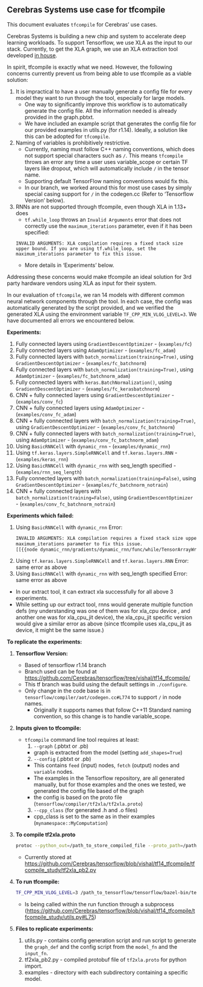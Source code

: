 ## Cerebras Systems use case for tfcompile
This document evaluates `tfcompile` for Cerebras’ use cases.

 Cerebras Systems is building a new chip and system to accelerate deep learning workloads. To support Tensorflow, we use XLA as the input to our stack. Currently, to get the XLA graph, we use an XLA extraction tool developed [in house](https://github.com/Cerebras/tensorflow/tree/vishal/tf14_hlopass/tensorflow/tools/xla_extract).

 In spirit, tfcompile is exactly what we need. However, the following concerns currently prevent us from being able to use tfcompile as a viable solution:
  1. It is impractical to have a user manually generate a config file for every model they want to run through the tool, especially for large models.
     * One way to significantly improve this workflow is to automatically generate the config file. All the information needed is already provided in the graph.pbtxt.<br/>
     * We have included an example script that generates the config file for our provided examples in utils.py (for r1.14). Ideally, a solution like this can be adopted for `tfcompile`.
  1. Naming of variables is prohibitively restrictive.<br/>
     * Currently, naming must follow C++ naming conventions, which does not support special characters such as `/`. This means `tfcompile` throws an error any time a user uses variable_scope or certain TF layers like dropout, which will automatically include `/` in the tensor name.<br/>
     * Supporting default TensorFlow naming conventions would fix this.<br/>
     * In our branch, we worked around this for most use cases by simply special casing support for `/` in the codegen.cc (Refer to ‘Tensorflow Version’ below).<br/>
  1. RNNs are not supported through tfcompile, even though XLA in 1.13+ does<br/>
     *  `tf.while_loop` throws an `Invalid Arguments` error that does not correctly use the `maximum_iterations` parameter, even if it has been specified: <br/>
     ```
     INVALID ARGUMENTS: XLA compilation requires a fixed stack size upper bound. If you are using tf.while_loop, set the
     maximum_iterations parameter to fix this issue.
     ```
     * More details in ‘Experiments’ below.<br/>

Addressing these concerns would make tfcompile an ideal solution for 3rd party hardware vendors using XLA as input for their system.

In our evaluation of `tfcompile`, we ran 14 models with different common neural network components through the tool. In each case, the config was automatically generated by the script provided, and we verified the generated XLA using the environment variable `TF_CPP_MIN_VLOG_LEVEL=3`. We have documented all errors we encountered below.

**Experiments:**
1. Fully connected layers  using `GradientDescentOptimizer` - (`examples/fc`)
2. Fully connected layers using `AdamOptimizer` - (`examples/fc_adam`)
3. Fully connected layers with `batch_normalization(training=True)`, using `GradientDescentOptimizer` - (`examples/fc_batchnorm`)
4. Fully connected layers with `batch_normalization(training=True)`, using `AdamOptimizer` - (`examples/fc_batchnorm_adam`)
5. Fully connected layers with `keras.BatchNormalization()`, using `GradientDescentOptimizer` - (`examples/fc_kerasbatchnorm`)
6. CNN + fully connected layers using `GradientDescentOptimizer` - (`examples/conv_fc`)
7. CNN + fully connected layers using `AdamOptimizer` - (`examples/conv_fc_adam`)
8. CNN + fully connected layers with `batch_normalization(training=True)`, using `GradientDescentOptimizer` - (`examples/conv_fc_batchnorm`)
9. CNN + fully connected layers with `batch_normalization(training=True)`, using `AdamOptimizer` - (`examples/conv_fc_batchnorm_adam`)
10. Using `BasicRNNCell` with `dynamic_rnn` - (`examples/dynamic_rnn`)
11. Using `tf.keras.layers.SimpleRNNCell` and `tf.keras.layers.RNN` - (`examples/keras_rnn`)
12. Using `BasicRNNCell` with `dynamic_rnn` with seq_length specified - (`examples/rnn_seq_length`)
13. Fully connected layers with `batch_normalization(training=False)`, using `GradientDescentOptimizer` - (`examples/fc_batchnorm_notrain`)
14. CNN + fully connected layers with `batch_normalization(training=False)`, using `GradientDescentOptimizer` - (`examples/conv_fc_batchnorm_notrain`)

**Experiments which failed:**
 1. Using `BasicRNNCell` with `dynamic_rnn` Error:
    ```Bash
    INVALID ARGUMENTS: XLA compilation requires a fixed stack size upper bound. If you are using tf.while_loop, set the
    maximum_iterations parameter to fix this issue.
    [[{{node dynamic_rnn/gradients/dynamic_rnn/func/while/TensorArrayWrite/TensorArrayWriteV3_grad/TensorArrayReadV3/f_acc}}]]
    ```
 2. Using `tf.keras.layers.SimpleRNNCell` and `tf.keras.layers.RNN` Error: same error as above
 3. Using `BasicRNNCell` with `dynamic_rnn` with seq_length specified Error: same error as above
   * In our extract tool, it can extract xla successfully for all above 3 experiments.
   * While setting up our extract tool, rnns would generate multiple function defs (my understanding was one of them was for xla_cpu device , and another one was for xla_cpu_jit device), the xla_cpu_jit specific version would give a similar error as above (since tfcompile uses xla_cpu_jit as device, it might be the same issue.)

**To replicate the experiments:**
  1. **Tensorflow Version:**  
     * Based of tensorflow r1.14 branch
     * Branch used can be found at https://github.com/Cerebras/tensorflow/tree/vishal/tf14_tfcompile/
     *  This tf branch was build using the default settings in `./configure`.
     * Only change in the code base is in `tensorflow/compiler/aot/codegen.cc#L774` to support `/` in node names.
       * Originally it supports names that follow C++11 Standard naming convention, so this change is to handle variable_scope.

  2. **Inputs given to tfcompile:**  
     * `tfcompile` command line tool requires at least:
       1. `--graph` (.pbtxt or .pb)
         * graph is extracted from the model (setting `add_shapes=True`)
       2. `--config` (.pbtxt or .pb)
         * This contains `feed` (input) nodes, `fetch` (output) nodes and `variable` nodes.
         * The examples in the Tensorflow repository, are all generated manually, but for those examples and the ones we tested, we generated the config file based of the graph
         * the config is based on the proto file (`tensorflow/compiler/tf2xla/tf2xla.proto`)
       3. `--cpp_class` (for generated .h  and .o files)
         * cpp_class is set to the same as in their examples (`mynamespace::MyComputation`)

  3. **To compile tf2xla.proto**  
     ```Bash
     protoc --python_out=/path_to_store_compiled_file --proto_path=/path_to_tensorflow_dir/tensorflow   tensorflow/compiler/tf2xla/tf2xla.proto
     ```
     * Currently stored at https://github.com/Cerebras/tensorflow/blob/vishal/tf14_tfcompile/tfcompile_study/tf2xla_pb2.py

  4. **To run tfcompile:**  
     ```Bash
     TF_CPP_MIN_VLOG_LEVEL=3 /path_to_tensorflow/tensorflow/bazel-bin/tensorflow/compiler/aot/tfcompile --graph=graph_model_fn.pbtxt --config=config_model_fn.config.pbtxt --cpp_class="mynamespace::MyComputation"
     ```
     * Is being called within the run function through a subprocess (https://github.com/Cerebras/tensorflow/blob/vishal/tf14_tfcompile/tfcompile_study/utils.py#L75)


  5. **Files to replicate experiments:**  
     1. utils.py - contains config generation script and run script to generate the `graph_def` and the config script from the `model_fn` and the `input_fn`.
     2. tf2xla_pb2.py - compiled protobuf file of `tf2xla.proto` for python import.
     3. examples - directory with each subdirectory containing a specific model.
